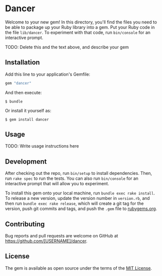 # Dancer

Welcome to your new gem! In this directory, you'll find the files you need to be able to package up your Ruby library into a gem. Put your Ruby code in the file `lib/dancer`. To experiment with that code, run `bin/console` for an interactive prompt.

TODO: Delete this and the text above, and describe your gem

## Installation

Add this line to your application's Gemfile:

```ruby
gem "dancer"
```

And then execute:

    $ bundle

Or install it yourself as:

    $ gem install dancer

## Usage

TODO: Write usage instructions here

## Development

After checking out the repo, run `bin/setup` to install dependencies. Then, run `rake spec` to run the tests. You can also run `bin/console` for an interactive prompt that will allow you to experiment.

To install this gem onto your local machine, run `bundle exec rake install`. To release a new version, update the version number in `version.rb`, and then run `bundle exec rake release`, which will create a git tag for the version, push git commits and tags, and push the `.gem` file to [rubygems.org](https://rubygems.org).

## Contributing

Bug reports and pull requests are welcome on GitHub at https://github.com/[USERNAME]/dancer.


## License

The gem is available as open source under the terms of the [MIT License](http://opensource.org/licenses/MIT).

